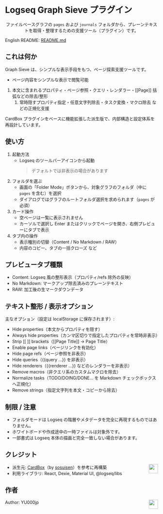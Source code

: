 # Logseq Graph Sieve プラグイン
<div align="center">

ファイルベースグラフの `pages` および `journals` フォルダから、プレーンテキストを取得・整理するための支援ツール（プラグイン）です。

</div>

English README: [README.md](./README.md)

## これは何か
Graph Sieve は、シンプルな表示手段をもつ、ページ探索支援ツールです。

- ページ内容をシンプルな表示で閲覧可能
1. 本文に含まれるプロパティ・ページ参照・クエリ・レンダラー・[[Page]] 括弧などの除去/整形
   1. 常時隠すプロパティ指定・任意文字列除去・タスク変換・マクロ除去 などの正規化支援

CardBox プラグインをベースに機能拡張した派生版で、内部構造と設定体系を再設計しています。

## 使い方
1. 起動方法
   - Logseq のツールバーアイコンから起動
     > デフォルトでは非表示の場合があります
2. フォルダを選ぶ
   - 画面の「Folder Mode」ボタンから、対象グラフのフォルダ（中に `pages` を含む）を選択
   - ダイアログではグラフのルートフォルダ選択を求められます（`pages` が必須）
3. カード操作
   - 空ページは一覧に表示されません
   - カーソルで選択し Enter またはクリックでページを開き、右側プレビューにタブで表示
4. タブ内の操作
   - 表示種別の切替（Content / No Markdown / RAW）
   - 内容のコピー、タブの一括クローズ など

## プレビュータブ種類
- Content: Logseq 風の整形表示（プロパティ/refs 除外の反映）
- No Markdown: マークアップ除去済みのプレーンテキスト
- RAW: 加工後の生マークダウンデータ

## テキスト整形 / 表示オプション
主なオプション（設定は localStorage に保存されます）:

- Hide properties（本文からプロパティを隠す）
- Always hide properties（カンマ区切りで指定したプロパティを常時非表示）
- Strip [[ ]] brackets（[[Page Title]] → Page Title）
- Enable page links（ページリンクを有効化）
- Hide page refs（ページ参照を非表示）
- Hide queries（{{query ...}} を非表示）
- Hide renderers（{{renderer ...}} などのレンダラーを非表示）
- Remove macros（非クエリ系のカスタムマクロを除去）
- Normalize tasks（TODO/DOING/DONE… を Markdown チェックボックスへ正規化）
- Remove strings（指定文字列を本文・コピーから除去）

## 制限 / 注意
- フォルダモードは Logseq の階層やメタデータを完全に再現するものではありません。
- ホワイトボードや作成途中の一時ファイルは対象外です。
- 一部書式は Logseq 本体の描画と完全一致しない場合があります。

## クレジット
- 派生元: [CardBox](https://github.com/sosuisen/logseq-cardbox)（by [sosuisen](https://github.com/sosuisen)）を参考に再構築 [<img align="right" src="https://cdn.buymeacoffee.com/buttons/v2/default-yellow.png" height="30"/>](https://www.buymeacoffee.com/hidekaz)
- 利用ライブラリ: React, Dexie, Material UI, @logseq/libs

## 作者
Author: YU000jp [<img align="right" src="https://cdn.buymeacoffee.com/buttons/v2/default-yellow.png" height="30"/>](https://buymeacoffee.com/yu000japan)
